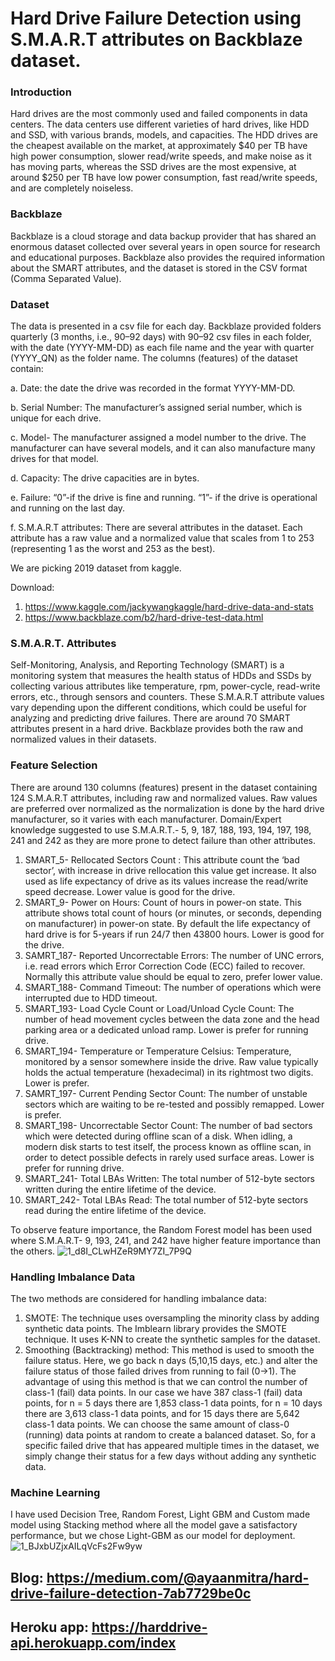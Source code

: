 # Hard Drive Failure Detection using S.M.A.R.T attributes on Backblaze dataset.

### Introduction

Hard drives are the most commonly used and failed components in data centers. The data centers use different varieties of hard drives, like HDD and SSD, with various brands, models, and capacities. The HDD drives are the cheapest available on the market, at approximately $40 per TB have high power consumption, slower read/write speeds, and make noise as it has moving parts, whereas the SSD drives are the most expensive, at around $250 per TB have low power consumption, fast read/write speeds, and are completely noiseless.

### Backblaze

Backblaze is a cloud storage and data backup provider that has shared an enormous dataset collected over several years in open source for research and educational purposes. Backblaze also provides the required information about the SMART attributes, and the dataset is stored in the CSV format (Comma Separated Value).

### Dataset

The data is presented in a csv file for each day. Backblaze provided folders quarterly (3 months, i.e., 90–92 days) with 90–92 csv files in each folder, with the date (YYYY-MM-DD) as each file name and the year with quarter (YYYY_QN) as the folder name. The columns (features) of the dataset contain:

a. Date: the date the drive was recorded in the format YYYY-MM-DD.

b. Serial Number: The manufacturer’s assigned serial number, which is unique for each drive.

c. Model- The manufacturer assigned a model number to the drive. The manufacturer can have several models, and it can also manufacture many drives for that model.

d. Capacity: The drive capacities are in bytes.

e. Failure: “0”-if the drive is fine and running. “1”- if the drive is operational and running on the last day.

f. S.M.A.R.T attributes: There are several attributes in the dataset. Each attribute has a raw value and a normalized value that scales from 1 to 253 (representing 1 as the worst and 253 as the best).

We are picking 2019 dataset from kaggle.

Download:

1. https://www.kaggle.com/jackywangkaggle/hard-drive-data-and-stats
2. https://www.backblaze.com/b2/hard-drive-test-data.html

### S.M.A.R.T. Attributes

Self-Monitoring, Analysis, and Reporting Technology (SMART) is a monitoring system that measures the health status of HDDs and SSDs by collecting various attributes like temperature, rpm, power-cycle, read-write errors, etc., through sensors and counters. These S.M.A.R.T attribute values vary depending upon the different conditions, which could be useful for analyzing and predicting drive failures. There are around 70 SMART attributes present in a hard drive. Backblaze provides both the raw and normalized values in their datasets.

### Feature Selection

There are around 130 columns (features) present in the dataset containing 124 S.M.A.R.T attributes, including raw and normalized values. Raw values are preferred over normalized as the normalization is done by the hard drive manufacturer, so it varies with each manufacturer. Domain/Expert knowledge suggested to use S.M.A.R.T.- 5, 9, 187, 188, 193, 194, 197, 198, 241 and 242 as they are more prone to detect failure than other attributes.

1. SMART_5- Rellocated Sectors Count : This attribute count the ‘bad sector’, with increase in drive rellocation this value get increase. It also used as life expectancy of drive as its values increase the read/write speed decrease. Lower value is good for the drive.
2. SMART_9- Power on Hours: Count of hours in power-on state. This attribute shows total count of hours (or minutes, or seconds, depending on manufacturer) in power-on state. By default the life expectancy of hard drive is for 5-years if run 24/7 then 43800 hours. Lower is good for the drive.
3. SAMRT_187- Reported Uncorrectable Errors: The number of UNC errors, i.e. read errors which Error Correction Code (ECC) failed to recover. Normally this attribute value should be equal to zero, prefer lower value.
4. SMART_188- Command Timeout: The number of operations which were interrupted due to HDD timeout.
5. SMART_193- Load Cycle Count or Load/Unload Cycle Count: The number of head movement cycles between the data zone and the head parking area or a dedicated unload ramp. Lower is prefer for running drive.
6. SMART_194- Temperature or Temperature Celsius: Temperature, monitored by a sensor somewhere inside the drive. Raw value typically holds the actual temperature (hexadecimal) in its rightmost two digits. Lower is prefer.
7. SAMRT_197- Current Pending Sector Count: The number of unstable sectors which are waiting to be re-tested and possibly remapped. Lower is prefer.
8. SMART_198- Uncorrectable Sector Count: The number of bad sectors which were detected during offline scan of a disk. When idling, a modern disk starts to test itself, the process known as offline scan, in order to detect possible defects in rarely used surface areas. Lower is prefer for running drive.
9. SMART_241- Total LBAs Written: The total number of 512-byte sectors written during the entire lifetime of the device.
10. SMART_242- Total LBAs Read: The total number of 512-byte sectors read during the entire lifetime of the device.

To observe feature importance, the Random Forest model has been used where S.M.A.R.T- 9, 193, 241, and 242 have higher feature importance than the others.
![1_d8I_CLwHZeR9MY7ZI_7P9Q](https://user-images.githubusercontent.com/66559374/159209932-bf8f1efc-2204-4bb8-8a6c-c0af67c9b9b5.png)

### Handling Imbalance Data

The two methods are considered for handling imbalance data:

1. SMOTE: The technique uses oversampling the minority class by adding synthetic data points. The Imblearn library provides the SMOTE technique. It uses K-NN to create the synthetic samples for the dataset.
2. Smoothing (Backtracking) method: This method is used to smooth the failure status. Here, we go back n days (5,10,15 days, etc.) and alter the failure status of those failed drives from running to fail (0->1). The advantage of using this method is that we can control the number of class-1 (fail) data points. In our case we have 387 class-1 (fail) data points, for n = 5 days there are 1,853 class-1 data points, for n = 10 days there are 3,613 class-1 data points, and for 15 days there are 5,642 class-1 data points. We can choose the same amount of class-0 (running) data points at random to create a balanced dataset. So, for a specific failed drive that has appeared multiple times in the dataset, we simply change their status for a few days without adding any synthetic data.

### Machine Learning

I have used Decision Tree, Random Forest, Light GBM and Custom made model using Stacking method where all the model gave a satisfactory performance, but we chose Light-GBM as our model for deployment.
![1_BJxbUZjxAILqVcFs2Fw9yw](https://user-images.githubusercontent.com/66559374/159210798-af5d8aaf-757b-4321-a606-a8aff337df09.jpg)

## Blog: https://medium.com/@ayaanmitra/hard-drive-failure-detection-7ab7729be0c
## Heroku app: https://harddrive-api.herokuapp.com/index

